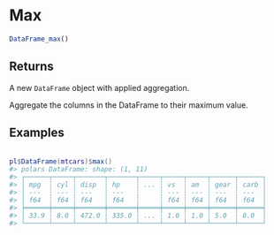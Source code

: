 # Max

```r
DataFrame_max()
```

## Returns

A new `DataFrame` object with applied aggregation.

Aggregate the columns in the DataFrame to their maximum value.

## Examples

<pre class='r-example'> <code> <span class='r-in'><span></span></span>
<span class='r-in'><span><span class='va'>pl</span><span class='op'>$</span><span class='fu'>DataFrame</span><span class='op'>(</span><span class='va'>mtcars</span><span class='op'>)</span><span class='op'>$</span><span class='fu'>max</span><span class='op'>(</span><span class='op'>)</span></span></span>
<span class='r-out co'><span class='r-pr'>#&gt;</span> polars DataFrame: shape: (1, 11)</span>
<span class='r-out co'><span class='r-pr'>#&gt;</span> ┌──────┬─────┬───────┬───────┬─────┬─────┬─────┬──────┬──────┐</span>
<span class='r-out co'><span class='r-pr'>#&gt;</span> │ mpg  ┆ cyl ┆ disp  ┆ hp    ┆ ... ┆ vs  ┆ am  ┆ gear ┆ carb │</span>
<span class='r-out co'><span class='r-pr'>#&gt;</span> │ ---  ┆ --- ┆ ---   ┆ ---   ┆     ┆ --- ┆ --- ┆ ---  ┆ ---  │</span>
<span class='r-out co'><span class='r-pr'>#&gt;</span> │ f64  ┆ f64 ┆ f64   ┆ f64   ┆     ┆ f64 ┆ f64 ┆ f64  ┆ f64  │</span>
<span class='r-out co'><span class='r-pr'>#&gt;</span> ╞══════╪═════╪═══════╪═══════╪═════╪═════╪═════╪══════╪══════╡</span>
<span class='r-out co'><span class='r-pr'>#&gt;</span> │ 33.9 ┆ 8.0 ┆ 472.0 ┆ 335.0 ┆ ... ┆ 1.0 ┆ 1.0 ┆ 5.0  ┆ 8.0  │</span>
<span class='r-out co'><span class='r-pr'>#&gt;</span> └──────┴─────┴───────┴───────┴─────┴─────┴─────┴──────┴──────┘</span>
 </code></pre>